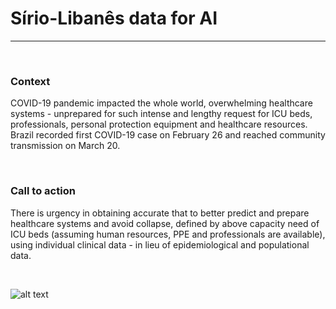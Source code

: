 # Sírio-Libanês data for AI
<hr>
<br>


### Context
COVID-19 pandemic impacted the whole world, overwhelming healthcare systems - unprepared for such intense and lengthy request for ICU beds, professionals, personal protection equipment and healthcare resources.
Brazil recorded first COVID-19 case on February 26 and reached community transmission on March 20.

<br>

### Call to action
There is urgency in obtaining accurate that to better predict and prepare healthcare systems and avoid collapse, defined by above capacity need of ICU beds (assuming human resources, PPE and professionals are available), using individual clinical data - in lieu of epidemiological and populational data.


<br>

![alt text](https://brasiliaempresas.com.br/wp-content/uploads/2019/02/hospital-sirio-libanes.jpg)


